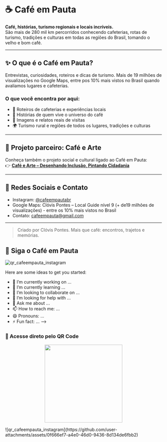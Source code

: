 # ☕ Café em Pauta

**Café, histórias, turismo regionais e locais incríveis.**  
São mais de 280 mil km percorridos conhecendo cafeterias, rotas de turismo, tradições e culturas em todas as regiões do Brasil, tomando o velho e bom café.

---

## ✨ O que é o Café em Pauta?

Entrevistas, curiosidades, roteiros e dicas de turismo. Mais de 19 milhões de visualizações no Google Maps, entre pos 10% mais vistos no Brasil quando avaliamos lugares e cafeterias.

### O que você encontra por aqui:
- 📍 Roteiros de cafeterias e experiências locais  
- 🎤 Histórias de quem vive o universo do café  
- 📸 Imagens e relatos reais de visitas  
- 🌍 Turismo rural e regiões de todos os lugares, tradições e culturas  

---

## 🤝 Projeto parceiro: Café e Arte

Conheça também o projeto social e cultural ligado ao Café em Pauta:  
👉 [**Café e Arte – Desenhando Inclusão, Pintando Cidadania**](https://github.com/cafeemarte/cafeearte)

---

## 🔗 Redes Sociais e Contato

- Instagram: [@cafeempautabr](https://instagram.com/cafeempautabr)  
- Google Maps: Clóvis Pontes – Local Guide nível 9 (+ de19 milhões de visualizações) - entre os 10% mais vistos no Brasil  
- Contato: cafeempauta@gmail.com  

---

> Criado por Clóvis Pontes. Mais que café: encontros, trajetos e memórias.

## 📱 Siga o Café em Pauta

![qr_cafeempauta_instagram](https://github.com/user-attachments/assets/0f666ef7-a4e0-46d0-9436-8d134de6fbb2)
<!--
**cafeempauta/cafeempauta** is a ✨ _special_ ✨ repository because its `README.md` (this file) appears on your GitHub profile.
...
-->

Here are some ideas to get you started:

- 🔭 I’m currently working on ...
- 🌱 I’m currently learning ...
- 👯 I’m looking to collaborate on ...
- 🤔 I’m looking for help with ...
- 💬 Ask me about ...
- 📫 How to reach me: ...
- 😄 Pronouns: ...
- ⚡ Fun fact: ...
-->
### 📱 Acesse direto pelo QR Code

<p align="center">
  <img src="https://github.com/cafeempauta/cafeempauta/blob/main/qrcode.png?raw=true" width="250">
</p>
![qr_cafeempauta_instagram](https://github.com/user-attachments/assets/0f666ef7-a4e0-46d0-9436-8d134de6fbb2)
